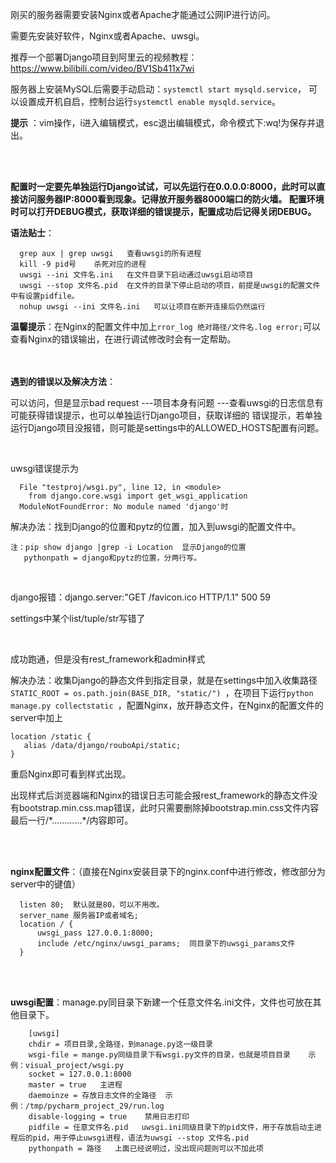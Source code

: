 刚买的服务器需要安装Nginx或者Apache才能通过公网IP进行访问。

需要先安装好软件，Nginx或者Apache、uwsgi。

推荐一个部署Django项目到阿里云的视频教程：https://www.bilibili.com/video/BV1Sb411x7wi


服务器上安装MySQL后需要手动启动：```systemctl start mysqld.service```，
可以设置成开机自启，控制台运行```systemctl enable mysqld.service```。

**提示** ：vim操作，i进入编辑模式，esc退出编辑模式，命令模式下:wq!为保存并退出。

<br><br>


**配置时一定要先单独运行Django试试，可以先运行在0.0.0.0:8000，此时可以直接访问服务器IP:8000看到现象。记得放开服务器8000端口的防火墙。
配置环境时可以打开DEBUG模式，获取详细的错误提示，配置成功后记得关闭DEBUG。**


**语法贴士**：
```
  grep aux | grep uwsgi   查看uwsgi的所有进程
  kill -9 pid号    杀死对应的进程
  uwsgi --ini 文件名.ini   在文件目录下启动通过uwsgi启动项目
  uwsgi --stop 文件名.pid  在文件的目录下停止启动的项目，前提是uwsgi的配置文件中有设置pidfile。
  nohup uwsgi --ini 文件名.ini   可以让项目在断开连接后仍然运行
```

**温馨提示**：在Nginx的配置文件中加上```rror_log 绝对路径/文件名.log error;```可以查看Nginx的错误输出，在进行调试修改时会有一定帮助。

<br><br>
**遇到的错误以及解决方法**：

  可以访问，但是显示bad request ---项目本身有问题  ---查看uwsgi的日志信息有可能获得错误提示，也可以单独运行Django项目，获取详细的
  错误提示，若单独运行Django项目没报错，则可能是settings中的ALLOWED_HOSTS配置有问题。
  
  <br>
  
  uwsgi错误提示为
  ```
    File "testproj/wsgi.py", line 12, in <module>
      from django.core.wsgi import get_wsgi_application
    ModuleNotFoundError: No module named 'django'时
  ```
  
   解决办法：找到Django的位置和pytz的位置，加入到uwsgi的配置文件中。
   ```
   注：pip show django |grep -i Location  显示Django的位置
      pythonpath = django和pytz的位置，分两行写。
   ```
   
   <br>
   
   django报错：django.server:"GET /favicon.ico HTTP/1.1" 500 59
   
   settings中某个list/tuple/str写错了
   
   <br>
   
   成功跑通，但是没有rest_framework和admin样式
   
   解决办法：收集Django的静态文件到指定目录，就是在settings中加入收集路径```STATIC_ROOT = os.path.join(BASE_DIR, "static/") ```，在项目下运行```python manage.py collectstatic ```，配置Nginx，放开静态文件，在Nginx的配置文件的server中加上
   ```
   location /static {        
      alias /data/django/rouboApi/static; 
   }
   ```
   重启Nginx即可看到样式出现。
   
   出现样式后浏览器端和Nginx的错误日志可能会报rest_framework的静态文件没有bootstrap.min.css.map错误，此时只需要删除掉bootstrap.min.css文件内容最后一行/\*…………\*/内容即可。
   
   <br><br>
   
   
      
   
**nginx配置文件**：（直接在Nginx安装目录下的nginx.conf中进行修改，修改部分为server中的键值）
```
  listen 80;  默认就是80，可以不用改。
  server_name 服务器IP或者域名;
  location / {
      uwsgi_pass 127.0.0.1:8000;
      include /etc/nginx/uwsgi_params;  同目录下的uwsgi_params文件
  }
  ```
  <br><br>

      
**uwsgi配置**：manage.py同目录下新建一个任意文件名.ini文件，文件也可放在其他目录下。
```
    [uwsgi]
    chdir = 项目目录,全路径，到manage.py这一级目录
    wsgi-file = mange.py同级目录下有wsgi.py文件的目录，也就是项目目录    示例：visual_project/wsgi.py
    socket = 127.0.0.1:8000
    master = true   主进程
    daemoinze = 存放日志文件的全路径  示例：/tmp/pycharm_project_29/run.log
    disable-logging = true    禁用日志打印
    pidfile = 任意文件名.pid   uwsgi.ini同级目录下的pid文件，用于存放启动主进程后的pid，用于停止uwsgi进程，语法为uwsgi --stop 文件名.pid
    pythonpath = 路径   上面已经说明过，没出现问题则可以不加此项
```
      

